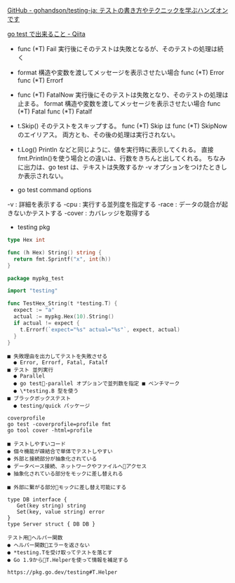 [GitHub - gohandson/testing-ja: テストの書き方やテクニックを学ぶハンズオンです](https://github.com/gohandson/testing-ja)

[go test で出来ること - Qiita](https://qiita.com/taizo/items/82930518430f940721a0)

- func (\*T) Fail
  実行後にそのテストは失敗となるが、そのテストの処理は続く

- format 構造や変数を渡してメッセージを表示させたい場合
  func (*T) Error
  func (*T) Errorf

- func (\*T) FatalNow
  実行後にそのテストは失敗となり、そのテストの処理は止まる。
  format 構造や変数を渡してメッセージを表示させたい場合
  func (*T) Fatal
  func (*T) Fatalf

- t.Skip()
  そのテストをスキップする。
  func (*T) Skip は func (*T) SkipNow のエイリアス。
  両方とも、その後の処理は実行されない。

- t.Log()
  Println などと同じように、値を実行時に表示してくれる。
  直接 fmt.Println()を使う場合との違いは、行数をきちんと出してくれる。
  ちなみに出力は、go test は、テキストは失敗するか
  -v オプションをつけたときしか表示されない。

- go test command options

-v : 詳細を表示する
-cpu : 実行する並列度を指定する
-race : データの競合が起きないかテストする
-cover : カバレッジを取得する

- testing pkg

```go
type Hex int

func (h Hex) String() string {
  return fmt.Sprintf("x", int(h))
}

package mypkg_test

import "testing"

func TestHex_String(t *testing.T) {
  expect := "a"
  actual := mypkg.Hex(10).String()
  if actual != expect {
    t.Errorf(`expect="%s" actual="%s"`, expect, actual)
  }
}

```

```
■ 失敗理由を出力してテストを失敗させる
  ● Error, Errorf, Fatal, Fatalf
■ テスト 並列実行
  ● Parallel
  ● go test􏰁-parallel オプションで並列数を指定 ■ ベンチマーク
  ● \*testing.B 型を使う
■ ブラックボックステスト
  ● testing/quick パッケージ

coverprofile
go test -coverprofile=profile fmt
go tool cover -html=profile

■ テストしやすいコード
● 個々機能が疎結合で単体でテストしやすい
● 外部と接続部分が抽象化されている
● データベース接続、ネットワークやファイルへ􏰁アクセス
● 抽象化されている部分をモックに差し替えれる

■ 外部に繋がる部分􏰀モックに差し替え可能にする

type DB interface {
   Get(key string) string
   Set(key, value string) error
}
type Server struct { DB DB }

テスト用􏰁ヘルパー関数
● ヘルパー関数􏰀エラーを返さない
● *testing.Tを受け取ってテストを落とす
● Go 1.9から􏰀T.Helperを使って情報を補足する

https://pkg.go.dev/testing#T.Helper
```
